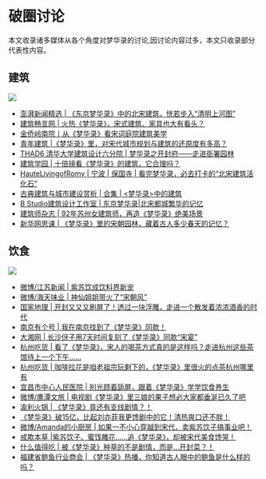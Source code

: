# 破圈讨论

本文收录诸多媒体从各个角度对梦华录的讨论,因讨论内容过多，本文只收录部分代表性内容。


## 建筑


![](/image/discuss/build-1.jpg)

* [澎湃新闻精选 | 《东京梦华录》中的北宋建筑，恍若步入“清明上河图”](https://mp.weixin.qq.com/s/pDaclRmjaYH5yKjZw0F_9w)
* [建筑畅言网 | 火热《梦华录》，宋式建筑、家具也大有看头？](https://mp.weixin.qq.com/s/957JBLPJhitAC10D4ihQEg)
* [金侨岭南院丨从《梦华录》看宋词庭院建筑美学](https://mp.weixin.qq.com/s/KgKwFSIzqZD5gEqwHyqMgA)
* [青年建筑 |《梦华录》里，对宋代城市规划与建筑的还原度有多高？](https://mp.weixin.qq.com/s/tRggyqgWO0WyuphuTXpLgg)
* [THAD6 清华大学建筑设计六分院 | 梦华录之开封府——走进衙署园林](https://mp.weixin.qq.com/s/E3-R5xeK2hK7S3mXoPWrcw)
* [建筑学园 | 十倍镜看《梦华录》的建筑，它合理吗？](https://mp.weixin.qq.com/s/E3a5tyNQkQ_8UFkmfKnpxg)
* [HauteLivingofRomy | 宁波 | 保国寺 | 看完梦华录，必去打卡的“北宋建筑活化石”](https://mp.weixin.qq.com/s/n-TKUJP_FIY2gVrAJs_jSg)
* [古典建筑与城市建设赏析 | 合集 | <梦华录>中的建筑 ](https://mp.weixin.qq.com/mp/appmsgalbum?__biz=MzI1MDU4MzI0Ng==&action=getalbum&album_id=2458413853286809603&scene=173&from_msgid=2247488987&from_itemidx=1&count=3&nolastread=1#wechat_redirect)
* [B Studio建筑设计工作室 | 东京梦华录|北宋都城繁华的记忆](https://mp.weixin.qq.com/s/F2s0qN81-nys50Tqz_noyg)
* [建筑师杂志 | 92年苏州女建筑师，再造《梦华录》绝美场景](https://mp.weixin.qq.com/s/0_5HnESva55DnCcrg-FsdQ)
* [新华网思课 | 《梦华录》里的宋朝园林，藏着古人多少春天的记忆？](https://mp.weixin.qq.com/s/R5myQBi-BJhnxiE3qYvZIA)


## 饮食

![](/image/discuss/food.jpg)

* [微博/江苏新闻 | 紫苏饮成饮料界新宠](https://weibo.com/1301904252/LAYNc1uHv)
* [微博/海天味业 | 神仙姐姐带火了“宋朝风”](https://m.weibo.cn/status/4785993745958167)
* [国家地理 | 开封又又又刷屏了！透过一块浮雕，走进一个散发着浓浓酒香的时代](https://mp.weixin.qq.com/s/VkAj1kXUmo-pMgtGNoJuYQ)
* [南京有个号 | 我在南京找到了《梦华录》同款！](https://mp.weixin.qq.com/s/oi64kxQk8LgLD_teAqqAYQ)
* [大湘网 | 长沙伢子用7天时间复刻了《梦华录》同款“宋宴”](https://mp.weixin.qq.com/s/4PAc9aVT45aaJawrfDhYMg)
* [杭州吃货 | 看了《梦华录》，宋人的喝茶方式真的是这样吗？走进杭州这些茶馆待上一个下午……](https://mp.weixin.qq.com/s/kQMu70qoutu22HY9NV17mg)
* [杭州吃货 | 咖啡拉花是咱老祖宗玩剩下的，《梦华录》里很火的点茶杭州哪里有](https://mp.weixin.qq.com/s/xLipddb7UMrDGu655Gkr4A)
* [宜昌市中心人民医院 | 别光顾着舔屏，跟着《梦华录》学学饮食养生](https://mp.weixin.qq.com/s/nlnI5n6pmvX16NBRaWo5Pg)
* [微博/鹰潭文旅 | 电视剧《梦华录》里三娘的果子想必大家都垂涎已久了吧](https://m.weibo.cn/status/4782842506381636)
* [渝利火锅 | 《梦华录》竟还有支线剧情？！](https://mp.weixin.qq.com/s/fNZ_DhtjeKH3DfJOSL15IA)
* [《梦华录》破15亿，比起刘亦菲我更馋剧中的它！清热爽口还不胖！](https://www.sohu.com/a/571640386_121147284)
* [微博/Amanda的小厨房 | 如果一不小心穿越到宋代，卖紫苏饮子搞事业吧！](https://m.weibo.cn/status/4785332496632022)
* [戒欺本草 |紫苏饮子、蜜饯雕花……追《梦华录》，却被宋代美食馋哭！ ](https://mp.weixin.qq.com/s/oYZtvnpcGZiVuaJ1WATVcg)
* [什么值得吃 | 被《梦华录》种草的不是剧情，而是...开封菜？！](https://mp.weixin.qq.com/s/-AWuqQ23wWqYDhLYrp4PbQ)
* [福建省鲍鱼行业商会 | 《梦华录》热播，你知道古人眼中的鲍鱼是什么样的吗？](https://mp.weixin.qq.com/s/sUV_LrenZc3hfTKgn-vyTQ)
